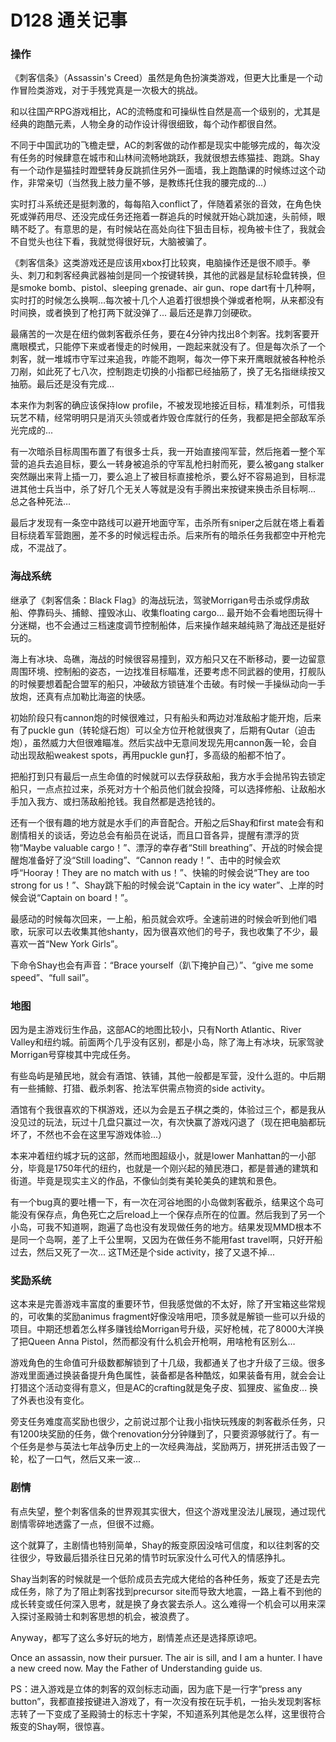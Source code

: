 # D128 通关记事
### 操作
《刺客信条》（Assassin's Creed）虽然是角色扮演类游戏，但更大比重是一个动作冒险类游戏，对于手残党真是一次极大的挑战。

和以往国产RPG游戏相比，AC的流畅度和可操纵性自然是高一个级别的，尤其是经典的跑酷元素，人物全身的动作设计得很细致，每个动作都很自然。

不同于中国武功的飞檐走壁，AC的刺客做的动作都是现实中能够完成的，每次没有任务的时候肆意在城市和山林间流畅地跳跃，我就很想去练猫挂、跑跳。Shay有一个动作是猫挂时蹬壁转身反跳抓住另外一面墙，我上跑酷课的时候练过这个动作，非常亲切（当然我上肢力量不够，是教练托住我的腰完成的...）

实时打斗系统还是挺刺激的，每每陷入conflict了，伴随着紧张的音效，在角色快死或弹药用尽、还没完成任务还拖着一群追兵的时候就开始心跳加速，头前倾，眼睛不眨了。有意思的是，有时候站在高处向往下狙击目标，视角被卡住了，我就会不自觉头也往下看，我就觉得很好玩，大脑被骗了。

《刺客信条》这类游戏还是应该用xbox打比较爽，电脑操作还是很不顺手。拳头、刺刀和刺客经典武器袖剑是同一个按键转换，其他的武器是鼠标轮盘转换，但是smoke bomb、pistol、sleeping grenade、air gun、rope dart有十几种啊，实时打的时候怎么换啊…每次被十几个人追着打很想换个弹或者枪啊，从来都没有时间换，或者换到了枪打两下就没弹了... 最后还是靠刀剑硬砍。

最痛苦的一次是在纽约做刺客截杀任务，要在4分钟内找出8个刺客。找刺客要开鹰眼模式，只能停下来或者慢走的时候用，一跑起来就没有了。但是每次杀了一个刺客，就一堆城市守军过来追我，咋能不跑啊，每次一停下来开鹰眼就被各种枪杀刀剐，如此死了七八次，控制跑走切换的小指都已经抽筋了，换了无名指继续按又抽筋。最后还是没有完成... 

本来作为刺客的确应该保持low profile，不被发现地接近目标，精准刺杀，可惜我玩艺不精，经常明明只是消灭头领或者炸毁仓库就行的任务，我都是把全部敌军杀光完成的... 

有一次暗杀目标周围布置了有很多士兵，我一开始直接闯军营，然后拖着一整个军营的追兵去追目标，要么一转身被追杀的守军乱枪扫射而死，要么被gang stalker突然蹦出来背上插一刀，要么追上了被目标直接枪杀，要么好不容易追到，目标混进其他士兵当中，杀了好几个无关人等就是没有手腾出来按键来换击杀目标啊... 总之各种死法… 

最后才发现有一条空中路线可以避开地面守军，击杀所有sniper之后就在塔上看着目标绕着军营跑圈，差不多的时候远程击杀。后来所有的暗杀任务我都空中开枪完成，不混战了。

### 海战系统
继承了《刺客信条：Black Flag》的海战玩法，驾驶Morrigan号击杀或俘虏敌船、停靠码头、捕鲸、撞毁冰山、收集floating cargo... 最开始不会看地图玩得十分迷糊，也不会通过三档速度调节控制船体，后来操作越来越纯熟了海战还是挺好玩的。

海上有冰块、岛礁，海战的时候很容易撞到，双方船只又在不断移动，要一边留意周围环境、控制船的姿态，一边找准目标瞄准，还要考虑不同武器的使用，打舰队的时候要想着配合盟军的船只，冲破敌方锁链准个击破。有时候一手操纵动向一手放炮，还真有点加勒比海盗的快感。

初始阶段只有cannon炮的时候很难过，只有船头和两边对准敌船才能开炮，后来有了puckle gun（转轮燧石炮）可以全方位开枪就很爽了，后期有Qutar（迫击炮），虽然威力大但很难瞄准。然后实战中无意间发现先用cannon轰一轮，会自动出现敌船weakest spots，再用puckle gun打，多高级的船都不怕了。

把船打到只有最后一点生命值的时候就可以去俘获敌船，我方水手会抛吊钩去锁定船只，一点点拉过来，杀死对方十个船员他们就会投降，可以选择修船、让敌船水手加入我方、或扫荡敌船抢钱。我自然都是选抢钱的。

还有一个很有趣的地方就是水手们的声音配合。开船之后Shay和first mate会有和剧情相关的谈话，旁边总会有船员在说话，而且口音各异，提醒有漂浮的货物“Maybe valuable cargo！”、漂浮的幸存者“Still breathing”、开战的时候会提醒炮准备好了没“Still loading”、“Cannon ready！”、击中的时候会欢呼“Hooray！They are no match with us！”、快输的时候会说“They are too strong for us！”、Shay跳下船的时候会说“Captain in the icy water”、上岸的时候会说“Captain on board！”。

最感动的时候每次回来，一上船，船员就会欢呼。全速前进的时候会听到他们唱歌，玩家可以去收集其他shanty，因为很喜欢他们的号子，我也收集了不少，最喜欢一首“New York Girls”。

下命令Shay也会有声音：“Brace yourself（趴下掩护自己）”、“give me some speed”、“full sail”。

### 地图
因为是主游戏衍生作品，这部AC的地图比较小，只有North Atlantic、River Valley和纽约城。前面两个几乎没有区别，都是小岛，除了海上有冰块，玩家驾驶Morrigan号穿梭其中完成任务。

有些岛屿是殖民地，就会有酒馆、铁铺，其他一般都是军营，没什么逛的。中后期有一些捕鲸、打猎、截杀刺客、抢法军供需点物资的side activity。

酒馆有个我很喜欢的下棋游戏，还以为会是五子棋之类的，体验过三个，都是我从没见过的玩法，玩过十几盘只赢过一次，有次快赢了游戏闪退了（现在把电脑都玩坏了，不然也不会在这里写游戏体验...）

本来冲着纽约城才玩的这部，然而地图超级小，就是lower Manhattan的一小部分，毕竟是1750年代的纽约，也就是一个刚兴起的殖民港口，都是普通的建筑和街道。毕竟是现实主义的作品，不像仙剑类有美轮美奂的建筑和景色。

有一个bug真的要吐槽一下，有一次在河谷地图的小岛做刺客截杀，结果这个岛可能没有保存点，角色死亡之后reload上一个保存点所在的位置。然后我到了另一个小岛，可我不知道啊，跑遍了岛也没有发现做任务的地方。结果发现MMD根本不是同一个岛啊，差了上千公里啊，又因为在做任务不能用fast travel啊，只好开船过去，然后又死了一次...  这TM还是个side activity，接了又退不掉... 

### 奖励系统
这本来是完善游戏丰富度的重要环节，但我感觉做的不太好，除了开宝箱这些常规的，可收集的奖励animus fragment好像没啥用吧，顶多就是解锁一些可以升级的项目。中期还想着怎么样多赚钱给Morrigan号升级，买好枪械，花了8000大洋换了把Queen Anna Pistol，然而都没有什么机会开枪啊，用啥枪有区别么…

游戏角色的生命值可升级数都解锁到了十几级，我都通关了也才升级了三级。很多游戏里面通过换装备提升角色属性，装备都是各种酷炫，如果装备有用，就会会让打猎这个活动变得有意义，但是AC的crafting就是兔子皮、狐狸皮、鲨鱼皮... 换了外表也没有变化。

旁支任务难度高奖励也很少，之前说过那个让我小指快玩残废的刺客截杀任务，只有1200块奖励的任务，做个renovation分分钟赚到了，只要资源够就行了。有一个任务是参与英法七年战争历史上的一次经典海战，奖励两万，拼死拼活击毁了一轮，松了一口气，然后又来一波...

### 剧情
有点失望，整个刺客信条的世界观其实很大，但这个游戏里没法儿展现，通过现代剧情零碎地透露了一点，但很不过瘾。

这个就算了，主剧情也特别简单，Shay的叛变原因没啥可信度，和以往刺客的交往很少，导致最后猎杀往日兄弟的情节时玩家没什么可代入的情感挣扎。

Shay当刺客的时候就是一个低阶成员去完成大佬给的各种任务，叛变了还是去完成任务，除了为了阻止刺客找到precursor site而导致大地震，一路上看不到他的成长转变或任何深入思考，就是换了身衣裳去杀人。这么难得一个机会可以用来深入探讨圣殿骑士和刺客思想的机会，被浪费了。

Anyway，都写了这么多好玩的地方，剧情差点还是选择原谅吧。

Once an assassin, now their pursuer. The air is sill, and I am a hunter. I have a new creed now. May the Father of Understanding guide us.

PS：进入游戏是立体的刺客的双剑标志动画，因为底下是一行字“press any button”，我都直接按键进入游戏了，有一次没有按在玩手机，一抬头发现刺客标志转了一下变成了圣殿骑士的标志十字架，不知道系列其他是怎么样，这里很符合叛变的Shay啊，很惊喜。
